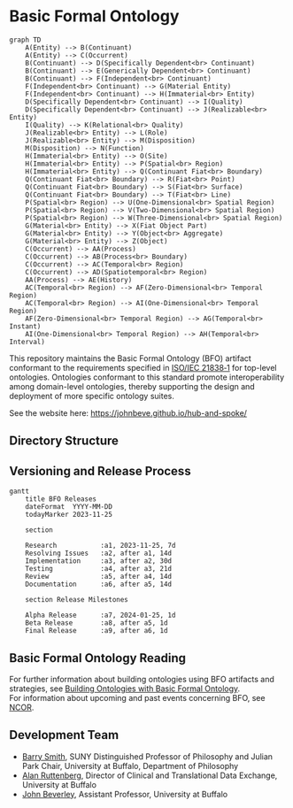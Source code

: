 # Basic Formal Ontology
```mermaid
graph TD
    A(Entity) --> B(Continuant)
    A(Entity) --> C(Occurrent)
    B(Continuant) --> D(Specifically Dependent<br> Continuant)
    B(Continuant) --> E(Generically Dependent<br> Continuant)
    B(Continuant) --> F(Independent<br> Continuant)
    F(Independent<br> Continuant) --> G(Material Entity)
    F(Independent<br> Continuant) --> H(Immaterial<br> Entity)
    D(Specifically Dependent<br> Continuant) --> I(Quality)
    D(Specifically Dependent<br> Continuant) --> J(Realizable<br> Entity)
    I(Quality) --> K(Relational<br> Quality)
    J(Realizable<br> Entity) --> L(Role)
    J(Realizable<br> Entity) --> M(Disposition)
    M(Disposition) --> N(Function)
    H(Immaterial<br> Entity) --> O(Site)
    H(Immaterial<br> Entity) --> P(Spatial<br> Region)
    H(Immaterial<br> Entity) --> Q(Continuant Fiat<br> Boundary)
    Q(Continuant Fiat<br> Boundary) --> R(Fiat<br> Point)
    Q(Continuant Fiat<br> Boundary) --> S(Fiat<br> Surface)
    Q(Continuant Fiat<br> Boundary) --> T(Fiat<br> Line)
    P(Spatial<br> Region) --> U(One-Dimensional<br> Spatial Region)
    P(Spatial<br> Region) --> V(Two-Dimensional<br> Spatial Region)
    P(Spatial<br> Region) --> W(Three-Dimensional<br> Spatial Region)
    G(Material<br> Entity) --> X(Fiat Object Part)
    G(Material<br> Entity) --> Y(Object<br> Aggregate)
    G(Material<br> Entity) --> Z(Object)
    C(Occurrent) --> AA(Process)
    C(Occurrent) --> AB(Process<br> Boundary)
    C(Occurrent) --> AC(Temporal<br> Region)
    C(Occurrent) --> AD(Spatiotemporal<br> Region)
    AA(Process) --> AE(History)
    AC(Temporal<br> Region) --> AF(Zero-Dimensional<br> Temporal Region)
    AC(Temporal<br> Region) --> AI(One-Dimensional<br> Temporal Region)
    AF(Zero-Dimensional<br> Temporal Region) --> AG(Temporal<br> Instant)
    AI(One-Dimensional<br> Temporal Region) --> AH(Temporal<br> Interval)
   ```

This repository maintains the Basic Formal Ontology (BFO) artifact conformant to the requirements specified in [ISO/IEC 21838‑1](https://www.iso.org/standard/71954.html) for top-level ontologies. Ontologies conformant to this standard promote interoperability among domain-level ontologies, thereby supporting the design and deployment of more specific ontology suites. 

See the website here: https://johnbeve.github.io/hub-and-spoke/

## Directory Structure


## Versioning and Release Process
```mermaid
gantt
    title BFO Releases
    dateFormat  YYYY-MM-DD
    todayMarker 2023-11-25

    section  

    Research           :a1, 2023-11-25, 7d
    Resolving Issues   :a2, after a1, 14d
    Implementation     :a3, after a2, 30d
    Testing            :a4, after a3, 21d
    Review             :a5, after a4, 14d
    Documentation      :a6, after a5, 14d

    section Release Milestones

    Alpha Release      :a7, 2024-01-25, 1d
    Beta Release       :a8, after a5, 1d
    Final Release      :a9, after a6, 1d
```
    
## Basic Formal Ontology Reading
For further information about building ontologies using BFO artifacts and strategies, see [Building Ontologies with Basic Formal Ontology](https://mitpress.mit.edu/9780262527811/building-ontologies-with-basic-formal-ontology/). \
For information about upcoming and past events concerning BFO, see [NCOR](https://ncorwiki.buffalo.edu/index.php/Main_Page). 

## Development Team
* [Barry Smith](https://www.buffalo.edu/cas/philosophy/faculty/faculty_directory/smith-b.html), SUNY Distinguished Professor of Philosophy and Julian Park Chair, University at Buffalo, Department of Philosophy
* [Alan Ruttenberg](https://dental.buffalo.edu/faculty/home.html?ubit=alanrutt), Director of Clinical and Translational Data Exchange, University at Buffalo
* [John Beverley](https://www.buffalo.edu/cas/philosophy/faculty/faculty_directory/john-beverley.html), Assistant Professor, University at Buffalo

